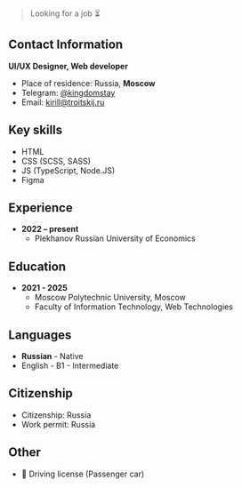 <!--<h2> <img src="https://media.giphy.com/media/WprZBWsxmxFtJbIdaF/giphy.gif" width=auto height=50px> </h2>

<h3> About me </h3>-->
<!--<p align="center"><img src="https://cdn.pixabay.com/photo/2020/11/24/16/36/moscow-5773187_960_720.jpg" width=100% height=auto align=center></p>
-->
<!--<h3> I'm living here </h3>
<p>
  <a href="https://codepen.io/KingdomStay"><img src="https://raw.githubusercontent.com/edent/SuperTinyIcons/master/images/svg/codepen.svg" width="auto" height="50px"></a>
  <a href="https://dribbble.com/KingdomStay"><img src="https://raw.githubusercontent.com/edent/SuperTinyIcons/master/images/svg/dribbble.svg" width="auto" height="50px"></a>
  <a href="https://twitter.com/KingdomStay"><img src="https://raw.githubusercontent.com/edent/SuperTinyIcons/master/images/svg/twitter.svg" width="auto" height="50px"></a>
  <a href="https://www.facebook.com/kirill.troitskij"><img src="https://raw.githubusercontent.com/edent/SuperTinyIcons/master/images/svg/facebook.svg" width="auto" height="50px"></a>
  <a href="https://instagram.com/kingdomteam_ru"><img src="https://raw.githubusercontent.com/edent/SuperTinyIcons/master/images/svg/instagram.svg" width="auto" height="50px"></a>
  <a href="https://behance.net/kirilltroib5e3"><img src="https://raw.githubusercontent.com/edent/SuperTinyIcons/master/images/svg/behance.svg" width="auto" height="50px"></a>
</p>
<h3> About me on other languages </h3>

<p>
  <a href=readme_ru.md><img src=https://flagcdn.com//120x90/ru.png width=auto height=40px></a>
  <a href=readme.md><img src=https://flagcdn.com//120x90/us.png width=auto height=40px></a>
</p>-->
<!--
**kingdomstay/kingdomstay** is a ✨ _special_ ✨ repository because its `README.md` (this file) appears on your GitHub profile.

Here are some ideas to get you started:

- 🔭 I’m currently working on ...
- 🌱 I’m currently learning ...
- 👯 I’m looking to collaborate on ...
- 🤔 I’m looking for help with ...
- 💬 Ask me about ...
- 📫 How to reach me: ...
- 😄 Pronouns: ...
- ⚡ Fun fact: ...
-->
> Looking for a job ⏳
## Contact Information

**UI/UX Designer, Web developer**


- Place of residence: Russia, **Moscow**
- Telegram: [@kingdomstay](https://t.me/kingdomstay)
- Email: [kirill@troitskij.ru](mailto:kirill@troitskij.ru)


## Key skills

- HTML
- CSS (SCSS, SASS)
- JS (TypeScript, Node.JS)
- Figma

## Experience

- **2022 – present**
  - Plekhanov Russian University of Economics

## Education

- **2021 - 2025**
  - Moscow Polytechnic University, Moscow
  - Faculty of Information Technology, Web Technologies

## Languages

- **Russian** - Native
- English - B1 - Intermediate

## Citizenship

- Citizenship: Russia
- Work permit: Russia

## Other

- 🚗 Driving license (Passenger car)
